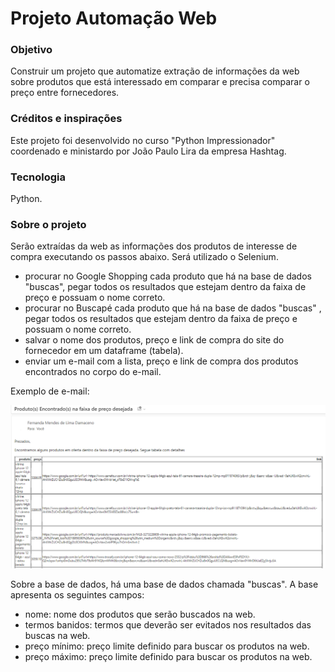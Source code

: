 # Projeto Automação Web

### Objetivo
Construir um projeto que automatize extração de informações da web sobre produtos que está interessado em comparar e precisa comparar o preço entre fornecedores.

### Créditos e inspirações
Este projeto foi desenvolvido no curso "Python Impressionador" coordenado e ministardo por João Paulo Lira da empresa Hashtag.

### Tecnologia
Python.

### Sobre o projeto
Serão extraídas da web as informações dos produtos de interesse de compra executando os passos abaixo. Será utilizado o Selenium.
- procurar no Google Shopping cada produto que há na base de dados "buscas", pegar todos os resultados que estejam dentro da faixa de preço e possuam o nome correto.
- procurar no Buscapé cada produto que há na base de dados "buscas" , pegar todos os resultados que estejam dentro da faixa de preço e possuam o nome correto.
- salvar o nome dos produtos, preço e link de compra do site do fornecedor em um dataframe (tabela).
- enviar um e-mail com a lista, preço e link de compra dos produtos encontrados no corpo do e-mail.

Exemplo de e-mail:

![email](https://github.com/FernandaDamaceno/Imagens/blob/f738f4f275f44d3017186722df6805e4526561b7/Automacao_Web/email.png)


Sobre a base de dados, há uma base de dados chamada "buscas". A base apresenta os seguintes campos:
- nome: nome dos produtos que serão buscados na web.
- termos banidos: termos que deverão ser evitados nos resultados das buscas na web.
- preço mínimo: preço limite definido para buscar os produtos na web.
- preço máximo: preço limite definido para buscar os produtos na web.
